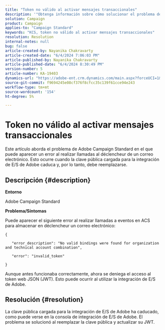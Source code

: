 ```yaml
---
title: "Token no válido al activar mensajes transaccionales"
description: '"Obtenga información sobre cómo solucionar el problema de Adobe Campaign Standard en el que se deniega el acceso al token web JSON".'
solution: Campaign
product: Campaign
applies-to: "Campaign Standard"
keywords: "KCS, token no válido al activar mensajes transaccionales"
resolution: Resolution
internal-notes: null
bug: false
article-created-by: Nayanika Chakravarty
article-created-date: "6/4/2024 7:06:03 PM"
article-published-by: Nayanika Chakravarty
article-published-date: "6/4/2024 8:30:49 PM"
version-number: 5
article-number: KA-19403
dynamics-url: "https://adobe-ent.crm.dynamics.com/main.aspx?forceUCI=1&pagetype=entityrecord&etn=knowledgearticle&id=a7b9147c-a522-ef11-840a-002248092444"
source-git-commit: f9694245e08cf376f8cfcc35c139f61cce94e243
workflow-type: tm+mt
source-wordcount: '154'
ht-degree: 5%

---
```


# Token no válido al activar mensajes transaccionales


Este artículo aborda el problema de Adobe Campaign Standard en el que puede aparecer un error al realizar llamadas al déclencheur de un correo electrónico. Esto ocurre cuando la clave pública cargada para la integración de E/S de Adobe caduca y, por lo tanto, debe reemplazarse.

## Descripción {#description}


<b>Entorno</b>

Adobe Campaign Standard

<b>Problema/Síntomas</b>

Puede aparecer el siguiente error al realizar llamadas a eventos en ACS para almacenar en déclencheur un correo electrónico:






```
{

   "error_description": "No valid bindings were found for organization and technical account combination",

   "error": "invalid_token"

}
```






Aunque antes funcionaba correctamente, ahora se deniega el acceso al token web JSON (JWT). Esto puede ocurrir al utilizar la integración de E/S de Adobe.


## Resolución {#resolution}


La clave pública cargada para la integración de E/S de Adobe ha caducado, como puede verse en la consola de integración de E/S de Adobe. El problema se solucionó al reemplazar la clave pública y actualizar su JWT.
